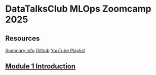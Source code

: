 # DataTalksClub MLOps Zoomcamp 2025

## Resources

[Summary Info](https://datatalks.club/blog/guide-to-free-online-courses-at-datatalks-club.html#mlops-zoomcamp)
[Github](https://github.com/DataTalksClub/mlops-zoomcamp)
[YouTube Playlist](https://www.youtube.com/playlist?list=PL3MmuxUbc_hIUISrluw_A7wDSmfOhErJK)

## [Module 1 Introduction](01-intro)
